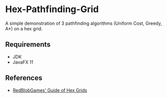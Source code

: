# Hex-Pathfinding-Grid

A simple demonstration of 3 pathfinding algorithms (Uniform Cost, Greedy, A*) on a hex grid.

Requirements
------------
- JDK
- JavaFX 11

References
----------
- [RedBlobGames' Guide of Hex Grids](https://www.redblobgames.com/grids/hexagons/implementation.html)
